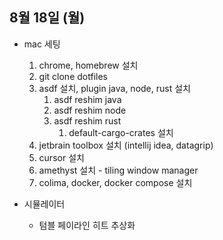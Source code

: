 
## 8월 18일 (월)

- mac 세팅 
	1. chrome, homebrew 설치
	2. git clone dotfiles
	3. asdf 설치, plugin java, node, rust 설치
		1. asdf reshim java
		2. asdf reshim node
		3. asdf reshim rust
			1. default-cargo-crates 설치
	4. jetbrain toolbox 설치 (intellij idea, datagrip)
	5. cursor 설치
	6. amethyst 설치 - tiling window manager
	7. colima, docker, docker compose 설치


- 시뮬레이터
	- 텀블 페이라인 히트 추상화